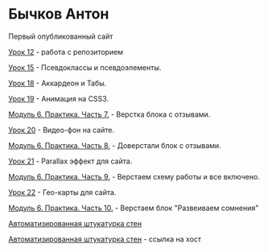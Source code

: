 

# Бычков Антон


Первый опубликованный сайт


[Урок 12](https://antonbychkovwp.github.io/github/) - работа с репозиторием


[Урок 15](https://antonbychkovwp.github.io/lesson15/) - Псевдоклассы и псевдоэлементы.


[Урок 18](https://antonbychkovwp.github.io/lesson18/) - Аккардеон и Табы.


[Урок 19](https://antonbychkovwp.github.io/lesson19/) - Анимация на CSS3.


[Модуль 6. Практика. Часть 7.](https://antonbychkovwp.github.io/feedback/) - Верстка блока с отзывами.


[Урок 20](https://antonbychkovwp.github.io/lesson20/) - Видео-фон на сайте.


[Модуль 6. Практика. Часть 8.](https://antonbychkovwp.github.io/feedback_hand+form/) - Доверстали блок с отзывами.


[Урок 21](https://antonbychkovwp.github.io/lesson21/) - Parallax эффект для сайта.


[Модуль 6. Практика. Часть 9.](https://antonbychkovwp.github.io/scheme+all%20inclusive/) - Верстаем схему работы и все включено.


[Урок 22](https://antonbychkovwp.github.io/lesson22/) - Гео-карты для сайта.


[Модуль 6. Практика. Часть 10.](https://antonbychkovwp.github.io/problems/) - Верстаем блок "Развеиваем сомнения"


[Автоматизированная штукатурка стен](https://antonbychkovwp.github.io/automated_wall_plaster/)

[Автоматизированная штукатурка стен](http://o291513s.beget.tech/) - ссылка на хост
